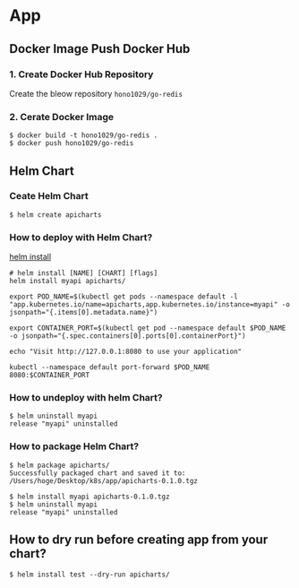 # App

## Docker Image Push Docker Hub

### 1. Create Docker Hub Repository
Create the bleow repository
`hono1029/go-redis`

### 2. Cerate Docker Image
```
$ docker build -t hono1029/go-redis .
$ docker push hono1029/go-redis
```

## Helm Chart

### Ceate Helm Chart
```
$ helm create apicharts
```

### How to deploy with Helm Chart?

[helm install](https://helm.sh/docs/helm/helm_install/#helm-install)

```
# helm install [NAME] [CHART] [flags]
helm install myapi apicharts/

export POD_NAME=$(kubectl get pods --namespace default -l "app.kubernetes.io/name=apicharts,app.kubernetes.io/instance=myapi" -o jsonpath="{.items[0].metadata.name}")

export CONTAINER_PORT=$(kubectl get pod --namespace default $POD_NAME -o jsonpath="{.spec.containers[0].ports[0].containerPort}")

echo "Visit http://127.0.0.1:8080 to use your application"

kubectl --namespace default port-forward $POD_NAME 8080:$CONTAINER_PORT
```

### How to undeploy with helm Chart?

```
$ helm uninstall myapi
release "myapi" uninstalled
```

### How to package Helm Chart?

```
$ helm package apicharts/
Successfully packaged chart and saved it to: /Users/hoge/Desktop/k8s/app/apicharts-0.1.0.tgz

$ helm install myapi apicharts-0.1.0.tgz
$ helm uninstall myapi
release "myapi" uninstalled
```

## How to dry run before creating app from your chart?

```
$ helm install test --dry-run apicharts/
```
